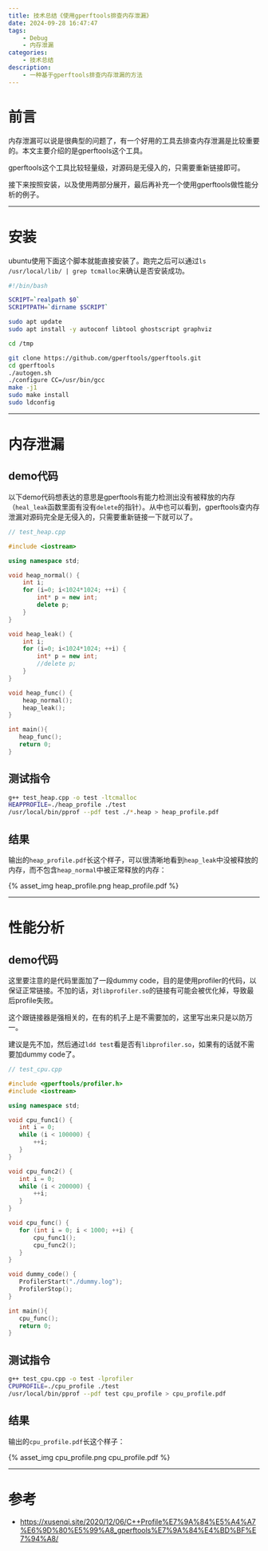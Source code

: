 ```yaml
---
title: 技术总结《使用gperftools排查内存泄漏》
date: 2024-09-28 16:47:47
tags:
    - Debug
    - 内存泄漏
categories:
	- 技术总结
description:
	- 一种基于gperftools排查内存泄漏的方法
---
```


# 前言

内存泄漏可以说是很典型的问题了，有一个好用的工具去排查内存泄漏是比较重要的。本文主要介绍的是gperftools这个工具。

gperftools这个工具比较轻量级，对源码是无侵入的，只需要重新链接即可。

接下来按照安装，以及使用两部分展开，最后再补充一个使用gperftools做性能分析的例子。

---

# 安装

ubuntu使用下面这个脚本就能直接安装了。跑完之后可以通过`ls /usr/local/lib/ | grep tcmalloc`来确认是否安装成功。

```sh
#!/bin/bash

SCRIPT=`realpath $0`
SCRIPTPATH=`dirname $SCRIPT`

sudo apt update
sudo apt install -y autoconf libtool ghostscript graphviz

cd /tmp

git clone https://github.com/gperftools/gperftools.git
cd gperftools
./autogen.sh
./configure CC=/usr/bin/gcc
make -j1
sudo make install
sudo ldconfig
```

---

# 内存泄漏

## demo代码

以下demo代码想表达的意思是gperftools有能力检测出没有被释放的内存（`heal_leak`函数里面有没有`delete`的指针）。从中也可以看到，gperftools查内存泄漏对源码完全是无侵入的，只需要重新链接一下就可以了。

```c++
// test_heap.cpp

#include <iostream>

using namespace std;

void heap_normal() {
    int i;
    for (i=0; i<1024*1024; ++i) {
        int* p = new int;
        delete p;
    }
}

void heap_leak() {
    int i;
    for (i=0; i<1024*1024; ++i) {
        int* p = new int;
        //delete p;
    }
}

void heap_func() {
    heap_normal();
    heap_leak();
}

int main(){
   heap_func();
   return 0;
}
```

## 测试指令

```sh
g++ test_heap.cpp -o test -ltcmalloc
HEAPPROFILE=./heap_profile ./test
/usr/local/bin/pprof --pdf test ./*.heap > heap_profile.pdf
```

## 结果

输出的`heap_profile.pdf`长这个样子，可以很清晰地看到`heap_leak`中没被释放的内存，而不包含`heap_normal`中被正常释放的内存：

<div style="width:600px; margin-left:auto; margin-right:auto;" >
  {% asset_img heap_profile.png heap_profile.pdf %}
</div>

---

# 性能分析

## demo代码

这里要注意的是代码里面加了一段dummy code，目的是使用profiler的代码，以保证正常链接。不加的话，对`libprofiler.so`的链接有可能会被优化掉，导致最后profile失败。

这个跟链接器是强相关的，在有的机子上是不需要加的，这里写出来只是以防万一。

建议是先不加，然后通过`ldd test`看是否有`libprofiler.so`，如果有的话就不需要加dummy code了。

```c++
// test_cpu.cpp

#include <gperftools/profiler.h>
#include <iostream>

using namespace std;

void cpu_func1() {
   int i = 0;
   while (i < 100000) {
       ++i;
   }
}

void cpu_func2() {
   int i = 0;
   while (i < 200000) {
       ++i;
   }
}

void cpu_func() {
   for (int i = 0; i < 1000; ++i) {
       cpu_func1();
       cpu_func2();
   }
}

void dummy_code() {
   ProfilerStart("./dummy.log");
   ProfilerStop();
}

int main(){
   cpu_func();
   return 0;
}
```

## 测试指令

```sh
g++ test_cpu.cpp -o test -lprofiler
CPUPROFILE=./cpu_profile ./test
/usr/local/bin/pprof --pdf test cpu_profile > cpu_profile.pdf
```

## 结果

输出的`cpu_profile.pdf`长这个样子：

<div style="width:600px; margin-left:auto; margin-right:auto;" >
  {% asset_img cpu_profile.png cpu_profile.pdf %}
</div>

---

# 参考

- https://xusenqi.site/2020/12/06/C++Profile%E7%9A%84%E5%A4%A7%E6%9D%80%E5%99%A8_gperftools%E7%9A%84%E4%BD%BF%E7%94%A8/